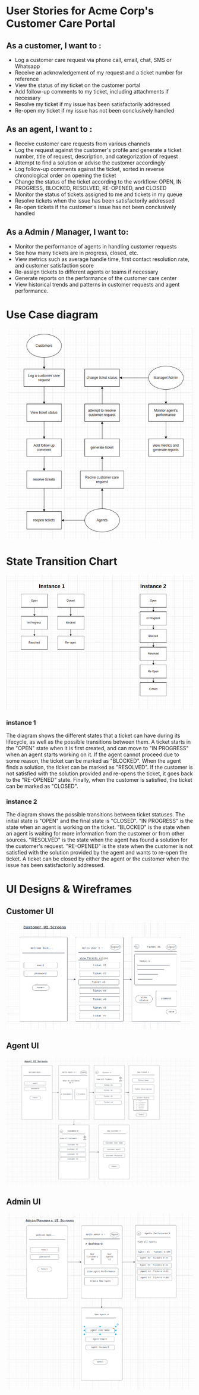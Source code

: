 # User Stories for Acme Corp's Customer Care Portal
## As a customer, I want to :

* Log a customer care request via phone call, email, chat, SMS or Whatsapp
* Receive an acknowledgement of my request and a ticket number for reference
* View the status of my ticket on the customer portal
* Add follow-up comments to my ticket, including attachments if necessary
* Resolve my ticket if my issue has been satisfactorily addressed
* Re-open my ticket if my issue has not been conclusively handled

## As an agent, I want to :

* Receive customer care requests from various channels
* Log the request against the customer's profile and generate a ticket number, title of request, description, and categorization of request
* Attempt to find a solution or advise the customer accordingly
* Log follow-up comments against the ticket, sorted in reverse chronological order on opening the ticket
* Change the status of the ticket according to the workflow: OPEN, IN PROGRESS, BLOCKED, RESOLVED, RE-OPENED, and CLOSED
* Monitor the status of tickets assigned to me and tickets in my queue
* Resolve tickets when the issue has been satisfactorily addressed
* Re-open tickets if the customer's issue has not been conclusively handled

## As a Admin / Manager, I want to:

* Monitor the performance of agents in handling customer requests
* See how many tickets are in progress, closed, etc.
* View metrics such as average handle time, first contact resolution rate, and customer satisfaction score
* Re-assign tickets to different agents or teams if necessary
* Generate reports on the performance of the customer care center
* View historical trends and patterns in customer requests and agent performance.


# Use Case diagram
![Use Case diagram](./../assets/images/usecase-diagram.png)

# State Transition Chart
![State Transition Chart](./../assets/images/state-transition-chart.png)

### instance 1
The diagram shows the different states that a ticket can have during its lifecycle, as well as the possible transitions between them. A ticket starts in the "OPEN" state when it is first created, and can move to "IN PROGRESS" when an agent starts working on it. If the agent cannot proceed due to some reason, the ticket can be marked as "BLOCKED". When the agent finds a solution, the ticket can be marked as "RESOLVED". If the customer is not satisfied with the solution provided and re-opens the ticket, it goes back to the "RE-OPENED" state. Finally, when the customer is satisfied, the ticket can be marked as "CLOSED".

### instance 2
The diagram shows the possible transitions between ticket statuses. The initial state is "OPEN" and the final state is "CLOSED". "IN PROGRESS" is the state when an agent is working on the ticket. "BLOCKED" is the state when an agent is waiting for more information from the customer or from other sources. "RESOLVED" is the state when the agent has found a solution for the customer's request. "RE-OPENED" is the state when the customer is not satisfied with the solution provided by the agent and wants to re-open the ticket. A ticket can be closed by either the agent or the customer when the issue has been satisfactorily addressed.

# UI Designs & Wireframes

## Customer UI
![Customer UI](./../assets/images/customer-ui.png)

## Agent UI
![Agent UI](./../assets/images/agent-ui.png)

## Admin UI
![Admin UI](./../assets/images/admin-ui.png)